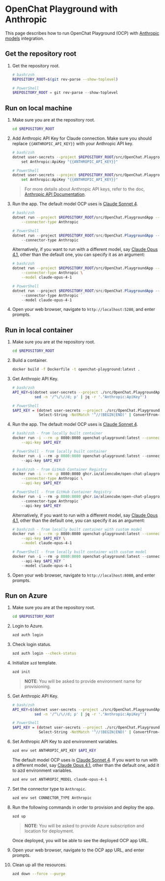 # OpenChat Playground with Anthropic

This page describes how to run OpenChat Playground (OCP) with [Anthropic models](https://docs.claude.com/en/docs/about-claude/models) integration.

## Get the repository root

1. Get the repository root.

    ```bash
    # bash/zsh
    REPOSITORY_ROOT=$(git rev-parse --show-toplevel)
    ```

    ```powershell
    # PowerShell
    $REPOSITORY_ROOT = git rev-parse --show-toplevel
    ```

## Run on local machine

1. Make sure you are at the repository root.

    ```bash
    cd $REPOSITORY_ROOT
    ```

1. Add Anthropic API Key for Claude connection. Make sure you should replace `{{ANTHROPIC_API_KEY}}` with your Anthropic API key.

    ```bash
    # bash/zsh
    dotnet user-secrets --project $REPOSITORY_ROOT/src/OpenChat.PlaygroundApp \
        set Anthropic:ApiKey "{{ANTHROPIC_API_KEY}}"
    ```

    ```bash
    # PowerShell
    dotnet user-secrets --project $REPOSITORY_ROOT/src/OpenChat.PlaygroundApp `
        set Anthropic:ApiKey "{{ANTHROPIC_API_KEY}}"
    ```

    > For more details about Anthropic API keys, refer to the doc, [Anthropic API Documentation](https://docs.anthropic.com/claude/reference/getting-started-with-the-api).

1. Run the app. The default model OCP uses is [Claude Sonnet 4](https://www-cdn.anthropic.com/6be99a52cb68eb70eb9572b4cafad13df32ed995.pdf).

    ```bash
    # bash/zsh
    dotnet run --project $REPOSITORY_ROOT/src/OpenChat.PlaygroundApp -- \
        --connector-type Anthropic
    ```

    ```powershell
    # PowerShell
    dotnet run --project $REPOSITORY_ROOT/src/OpenChat.PlaygroundApp -- `
        --connector-type Anthropic
    ```

   Alternatively, if you want to run with a different model, say [Claude Opus 4.1](http://www.anthropic.com/claude-opus-4-1-system-card), other than the default one, you can specify it as an argument:

    ```bash
    # bash/zsh
    dotnet run --project $REPOSITORY_ROOT/src/OpenChat.PlaygroundApp -- \
        --connector-type Anthropic \
        --model claude-opus-4-1
    ```

    ```powershell
    # PowerShell
    dotnet run --project $REPOSITORY_ROOT/src/OpenChat.PlaygroundApp -- `
        --connector-type Anthropic `
        --model claude-opus-4-1
    ```

1. Open your web browser, navigate to `http://localhost:5280`, and enter prompts.

## Run in local container

1. Make sure you are at the repository root.

    ```bash
    cd $REPOSITORY_ROOT
    ```

1. Build a container.

    ```bash
    docker build -f Dockerfile -t openchat-playground:latest .
    ```

1. Get Anthropic API Key.

    ```bash
    # bash/zsh
    API_KEY=$(dotnet user-secrets --project ./src/OpenChat.PlaygroundApp list --json | \
              sed -n '/^\/\//d; p' | jq -r '."Anthropic:ApiKey"')
    ```

    ```bash
    # PowerShell
    $API_KEY = (dotnet user-secrets --project ./src/OpenChat.PlaygroundApp list --json | `
                Select-String -NotMatch '^//(BEGIN|END)' | ConvertFrom-Json).'Anthropic:ApiKey'
    ```

1. Run the app. The default model OCP uses is [Claude Sonnet 4](https://www-cdn.anthropic.com/6be99a52cb68eb70eb9572b4cafad13df32ed995.pdf).

    ```bash
    # bash/zsh - from locally built container
    docker run -i --rm -p 8080:8080 openchat-playground:latest --connector-type Anthropic \
        --api-key $API_KEY
    ```

    ```powershell
    # PowerShell - from locally built container
    docker run -i --rm -p 8080:8080 openchat-playground:latest --connector-type Anthropic `
        --api-key $API_KEY
    ```

    ```bash
    # bash/zsh - from GitHub Container Registry
    docker run -i --rm -p 8080:8080 ghcr.io/aliencube/open-chat-playground/openchat-playground:latest \
        --connector-type Anthropic \
        --api-key $API_KEY
    ```

    ```powershell
    # PowerShell - from GitHub Container Registry
    docker run -i --rm -p 8080:8080 ghcr.io/aliencube/open-chat-playground/openchat-playground:latest `
        --connector-type Anthropic `
        --api-key $API_KEY
    ```

   Alternatively, if you want to run with a different model, say [Claude Opus 4.1](http://www.anthropic.com/claude-opus-4-1-system-card), other than the default one, you can specify it as an argument:

    ```bash
    # bash/zsh - from locally built container with custom model
    docker run -i --rm -p 8080:8080 openchat-playground:latest --connector-type Anthropic \
        --api-key $API_KEY \
        --model claude-opus-4-1
    ```

    ```powershell
    # PowerShell - from locally built container with custom model
    docker run -i --rm -p 8080:8080 openchat-playground:latest --connector-type Anthropic `
        --api-key $API_KEY `
        --model claude-opus-4-1
    ```

1. Open your web browser, navigate to `http://localhost:8080`, and enter prompts.

## Run on Azure

1. Make sure you are at the repository root.

    ```bash
    cd $REPOSITORY_ROOT
    ```

1. Login to Azure.

    ```bash
    azd auth login
    ```

1. Check login status.

    ```bash
    azd auth login --check-status
    ```

1. Initialize `azd` template.

    ```bash
    azd init
    ```

    > **NOTE**: You will be asked to provide environment name for provisioning.

1. Get Anthropic API Key.

    ```bash
    # bash/zsh
    API_KEY=$(dotnet user-secrets --project ./src/OpenChat.PlaygroundApp list --json | \
              sed -n '/^\/\//d; p' | jq -r '."Anthropic:ApiKey"')
    ```

    ```bash
    # PowerShell
    $API_KEY = (dotnet user-secrets --project ./src/OpenChat.PlaygroundApp list --json | `
                Select-String -NotMatch '^//(BEGIN|END)' | ConvertFrom-Json).'Anthropic:ApiKey'
    ```

1. Set Anthropic API Key to azd environment variables.

    ```bash
    azd env set ANTHROPIC_API_KEY $API_KEY
    ```

   The default model OCP uses is [Claude Sonnet 4](https://www-cdn.anthropic.com/6be99a52cb68eb70eb9572b4cafad13df32ed995.pdf). If you want to run with a different model, say [Claude Opus 4.1](http://www.anthropic.com/claude-opus-4-1-system-card), other than the default one, add it to azd environment variables.

    ```bash
    azd env set ANTHROPIC_MODEL claude-opus-4-1
    ```

1. Set the connector type to `Anthropic`.

    ```bash
    azd env set CONNECTOR_TYPE Anthropic
    ```

1. Run the following commands in order to provision and deploy the app.

    ```bash
    azd up
    ```

    > **NOTE**: You will be asked to provide Azure subscription and location for deployment.

   Once deployed, you will be able to see the deployed OCP app URL.

1. Open your web browser, navigate to the OCP app URL, and enter prompts.

1. Clean up all the resources.

    ```bash
    azd down --force --purge
    ```

